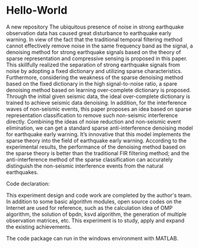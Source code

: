 # Hello-World
A new repository
The ubiquitous presence of noise in strong earthquake observation data has caused great disturbance to earthquake early warning. In view of the fact that the traditional temporal filtering method cannot effectively remove noise in the same frequency band as the signal, a denoising method for strong earthquake signals based on the theory of sparse representation and compressive sensing is proposed in this paper. This skillfully realized the separation of strong earthquake signals from noise by adopting a fixed dictionary and utilizing sparse characteristics. Furthermore, considering the weakness of the sparse denoising method based on the fixed dictionary in the high signal-to-noise ratio, a spare denoising method based on learning over-complete dictionary is proposed. Through the initial given seismic data, the ideal over-complete dictionary is trained to achieve seismic data denoising. In addition, for the interference waves of non-seismic events, this paper proposes an idea based on sparse representation classification to remove such non-seismic interference directly. Combining the ideas of noise reduction and non-seismic event elimination, we can get a standard sparse anti-interference denoising model for earthquake early warning. It’s innovative that this model implements the sparse theory into the field of earthquake early warning. According to the experimental results, the performance of the denoising method based on the sparse theory is better than the traditional FIR filtering method; and the anti-interference method of the sparse classification can accurately distinguish the non-seismic interference events from the natural earthquakes.

Code declaration:

This experiment design and code work are completed by the author's team. In addition to some basic algorithm modules, open source codes on the Internet are used for reference, such as the calculation idea of OMP algorithm, the solution of bpdn, ksvd algorithm, the generation of multiple observation matrices, etc. This experiment is to study, apply and expand the existing achievements.

The code package can run in the windows environment with MATLAB.
